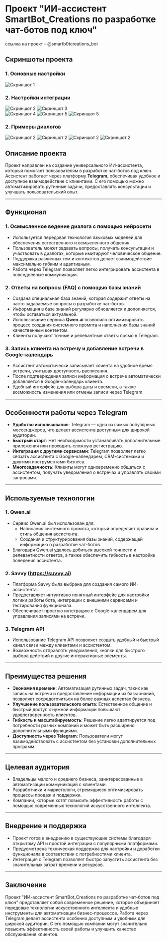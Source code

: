 # Проект "ИИ-ассистент SmartBot_Creations по разработке чат-ботов под ключ"
ссылка на проект - @smartb0tcreations_bot

## Скриншоты проекта

### 1. **Основные настройки**
![Скриншот 1](https://github.com/Irin5/ai_assistant/blob/main/screenshot_%D0%BE%D1%81%D0%BD%D0%BE%D0%B2%D0%BD%D1%8B%D0%B5-%D0%BD%D0%B0%D1%81%D1%82%D1%80%D0%BE%D0%B9%D0%BA%D0%B8.jpg?raw=true)

### 2. **Настройки интеграции**
![Скриншот 2](https://github.com/Irin5/ai_assistant/blob/main/screenshot_%D0%B8%D0%BD%D1%82%D0%B5%D0%B3%D1%80%D0%B0%D1%86%D0%B8%D0%B8-%D0%BD%D0%B0%D1%81%D1%82%D1%80%D0%BE%D0%B9%D0%BA%D0%B81.jpg?raw=true)
![Скриншот 3](https://github.com/Irin5/ai_assistant/blob/main/screenshot_%D0%B8%D0%BD%D1%82%D0%B5%D0%B3%D1%80%D0%B0%D1%86%D0%B8%D0%B8-%D0%BD%D0%B0%D1%81%D1%82%D1%80%D0%BE%D0%B9%D0%BA%D0%B82.jpg?raw=true)              
![Скриншот 4](https://github.com/Irin5/ai_assistant/blob/main/screenshot_%D0%B8%D0%BD%D1%82%D0%B5%D0%B3%D1%80%D0%B0%D1%86%D0%B8%D0%B8-%D0%BD%D0%B0%D1%81%D1%82%D1%80%D0%BE%D0%B9%D0%BA%D0%B8.jpg?raw=true)
![Скриншот 5](https://github.com/Irin5/ai_assistant/blob/main/screenshot_%D0%B8%D0%BD%D1%82%D0%B5%D0%B3%D1%80%D0%B0%D1%86%D0%B8%D0%B8-%D0%BD%D0%B0%D1%81%D1%82%D1%80%D0%BE%D0%B9%D0%BA%D0%B8.jpg?raw=true)
![Скриншот 5](https://github.com/Irin5/ai_assistant/blob/main/screenshot_%D0%B7%D0%B0%D0%BF%D0%B8%D1%81%D1%8C-Google-%D0%BA%D0%B0%D0%BB%D0%B5%D0%BD%D0%B4%D0%B0%D1%80%D1%8C2.jpg?raw=true)

### 2. **Примеры диалогов**
![Скриншот 2](https://github.com/Irin5/ai_assistant/blob/main/screenshot1_github.jpg)
![Скриншот 2](https://github.com/Irin5/ai_assistant/blob/main/screenshot1_github.jpg)
![Скриншот 2](https://github.com/Irin5/ai_assistant/blob/main/screenshot1_github.jpg)
![Скриншот 2](https://github.com/Irin5/ai_assistant/blob/main/screenshot1_github.jpg)

## Описание проекта

Проект направлен на создание универсального ИИ-ассистента, который помогает пользователям в разработке чат-ботов под ключ. Ассистент работает через платформу **Telegram**, обеспечивая удобное и доступное взаимодействие с клиентами. С его помощью можно автоматизировать рутинные задачи, предоставлять консультации и улучшать пользовательский опыт.

---

## Функционал

### 1. **Осмысленное ведение диалога с помощью нейросети**
   - Используется передовая технология языковых моделей для обеспечения естественного и осмысленного общения.
   - Пользователь может задавать вопросы, получать консультации и участвовать в диалогах, которые имитируют человеческое общение.
   - Поддержка различных тем и контекстов делает взаимодействие максимально гибким и адаптивным.
   - Работа через Telegram позволяет легко интегрировать ассистента в повседневные коммуникации.

### 2. **Ответы на вопросы (FAQ) с помощью базы знаний**
   - Создана специальная база знаний, которая содержит ответы на часто задаваемые вопросы о разработке чат-ботов.
   - Информация в базе знаний регулярно обновляется и дополняется, чтобы оставаться актуальной.
   - Использование сервиса **Qwen.ai** позволило оптимизировать процесс создания системного промпта и наполнения базы знаний качественным контентом.
   - Клиенты получают точные и релевантные ответы прямо в Telegram.

### 3. **Запись клиента на встречу и добавление встречи в Google-календарь**
   - Ассистент автоматически записывает клиента на удобное время встречи, учитывая доступность расписания.
   - После подтверждения записи информация о встрече автоматически добавляется в Google-календарь клиента.
   - Удобный интерфейс для выбора даты и времени, а также возможность изменения или отмены записи через Telegram.

---

## Особенности работы через Telegram

- **Удобство использования**: Telegram — одна из самых популярных мессенджеров, что делает ассистента доступным для широкой аудитории.
- **Быстрый старт**: Нет необходимости устанавливать дополнительные приложения или проходить сложную регистрацию.
- **Интеграция с другими сервисами**: Telegram позволяет легко связать ассистента с Google-календарем, CRM-системами и другими инструментами бизнеса.
- **Многозадачность**: Клиенты могут одновременно общаться с ассистентом, получать уведомления о встречах и управлять своими запросами.

---

## Используемые технологии

### 1. **Qwen.ai**
   - Сервис Qwen.ai был использован для:
     - Написания системного промпта, который определяет правила и стиль общения ассистента.
     - Создания и структурирования базы знаний, содержащей информацию о разработке чат-ботов.
   - Благодаря Qwen.ai удалось добиться высокой точности и релевантности ответов, а также обеспечить гибкость в настройке поведения ассистента.

### 2. **Savvy (https://suvvy.ai)**
   - Платформа Savvy была выбрана для создания самого ИИ-ассистента.
   - Предоставляет интуитивно понятный интерфейс для настройки логики работы бота, интеграции с внешними сервисами и тестирования функционала.
   - Обеспечивает простую интеграцию с Google-календарем для управления записями на встречи.

### 3. **Telegram API**
   - Использование Telegram API позволяет создать удобный и быстрый канал связи между клиентами и ассистентом.
   - Возможность отправлять уведомления, кнопки для быстрого выбора действий и другие интерактивные элементы.

---

## Преимущества решения

- **Экономия времени**: Автоматизация рутинных задач, таких как запись на встречи и предоставление информации из базы знаний, позволяет сосредоточиться на более важных аспектах бизнеса.
- **Улучшение пользовательского опыта**: Естественное общение и быстрый доступ к нужной информации повышают удовлетворенность клиентов.
- **Гибкость и масштабируемость**: Решение легко адаптируется под потребности разных компаний и может быть расширено дополнительными функциями.
- **Доступность через Telegram**: Пользователи могут взаимодействовать с ассистентом без установки дополнительных программ.

---

## Целевая аудитория

- Владельцы малого и среднего бизнеса, заинтересованные в автоматизации коммуникаций с клиентами.
- Разработчики и маркетологи, стремящиеся оптимизировать процессы продаж и поддержки.
- Компании, которые хотят повысить эффективность работы с помощью современных технологий искусственного интеллекта.

---

## Внедрение и поддержка

- Проект готов к внедрению в существующие системы благодаря открытому API и простой интеграции с популярными платформами.
- Предусмотрена техническая поддержка для настройки и доработки функционала в соответствии с потребностями клиента.
- Интеграция с Telegram позволяет быстро запустить ассистента без значительных затрат времени и ресурсов.

---

## Заключение

Проект "ИИ-ассистент SmartBot_Creations по разработке чат-ботов под ключ" представляет собой современное решение, которое объединяет передовые технологии искусственного интеллекта и удобные инструменты для автоматизации бизнес-процессов. Работа через Telegram делает ассистента особенно доступным и удобным для широкой аудитории. С его помощью компании могут значительно повысить эффективность своей работы и улучшить качество обслуживания клиентов.

